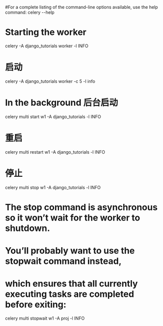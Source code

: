 #For a complete listing of the command-line options available, use the help command:
celery --help

# Starting the worker
celery -A django_tutorials worker -l INFO

# 启动
celery -A django_tutorials worker -c 5 -l info
# In the background 后台启动
celery multi start w1 -A django_tutorials -l INFO
# 重启
celery  multi restart w1 -A django_tutorials -l INFO
# 停止
celery multi stop w1 -A django_tutorials -l INFO

# The stop command is asynchronous so it won’t wait for the worker to shutdown.
# You’ll probably want to use the stopwait command instead,
# which ensures that all currently executing tasks are completed before exiting:
celery multi stopwait w1 -A proj -l INFO
